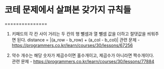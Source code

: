 # 코테 문제에서 살펴본 갖가지 규칙들
===============

1. 키패드의 각 칸 사이 거리는 두 칸의 행 뺄셈과 열 뺄셈 값을 더하고 절댓값을 씌워주면 된다. distance = |(a_row - b_row) + (a_col - b_col)|
   관련 문제 - https://programmers.co.kr/learn/courses/30/lessons/67256

2. 약수 개수는 해당 숫자가 제곱수이면 홀수개이고, 제곱수가 아니라면 짝수개이다.
   관련 문제 - https://programmers.co.kr/learn/courses/30/lessons/77884
